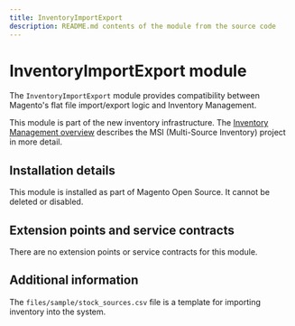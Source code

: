 ```yaml
---
title: InventoryImportExport
description: README.md contents of the module from the source code
---
```


# InventoryImportExport module

The `InventoryImportExport` module provides compatibility between Magento's flat file import/export logic and Inventory Management.

This module is part of the new inventory infrastructure. The
[Inventory Management overview](https://devdocs.magento.com/guides/v2.4/inventory/index.html)
describes the MSI (Multi-Source Inventory) project in more detail.

## Installation details

This module is installed as part of Magento Open Source. It cannot be deleted or disabled.

## Extension points and service contracts

There are no extension points or service contracts for this module.

## Additional information

The `files/sample/stock_sources.csv` file is a template for importing inventory into the system.
